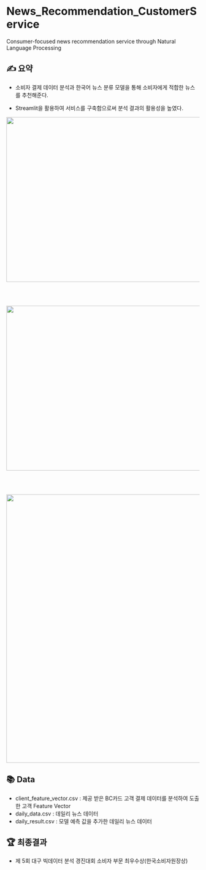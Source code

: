 # News_Recommendation_CustomerService
Consumer-focused news recommendation service through Natural Language Processing

## ✍ 요약
- 소비자 결제 데이터 분석과 한국어 뉴스 분류 모델을 통해 소비자에게 적합한 뉴스를 추천해준다.

- Streamlit을 활용하여 서비스를 구축함으로써 분석 결과의 활용성을 높였다.


<img src="https://github.com/tgwon/News_Recommendation/assets/102985590/63e26b89-bdf0-4b07-893e-5d866b2dac02"  width="760" height="430">

<br/><br/>

<img src="https://github.com/tgwon/News_Recommendation/assets/102985590/4beb17aa-f2fe-4c35-926b-b51301dd8354"  width="760" height="430">

<br/><br/>

<img src="https://github.com/tgwon/News_Recommendation/assets/102985590/0f356a3b-0702-4988-8e51-69f3cc828969"  width="650" height="700">


## 📚 Data
- client_feature_vector.csv : 제공 받은 BC카드 고객 결제 데이터를 분석하여 도출한 고객 Feature Vector
- daily_data.csv : 데일리 뉴스 데이터
- daily_result.csv : 모델 예측 값을 추가한 데일리 뉴스 데이터


## 🏆 최종결과
- 제 5회 대구 빅데이터 분석 경진대회 소비자 부문 최우수상(한국소비자원장상)
